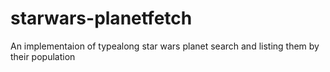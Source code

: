 # starwars-planetfetch
An implementaion of typealong star wars planet search and listing them by their population
